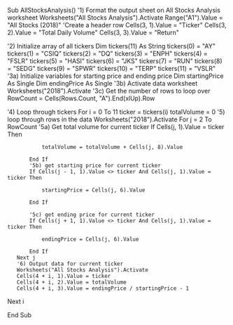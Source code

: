Sub AllStocksAnalysis()   '1) Format the output sheet on All Stocks Analysis worksheet   Worksheets("All Stocks Analysis").Activate   Range("A1").Value = "All Stocks (2018)"   'Create a header row   Cells(3, 1).Value = "Ticker"   Cells(3, 2).Value = "Total Daily Volume"   Cells(3, 3).Value = "Return"   '2) Initialize array of all tickers   Dim tickers(11) As String   tickers(0) = "AY"   tickers(1) = "CSIQ"   tickers(2) = "DQ"   tickers(3) = "ENPH"   tickers(4) = "FSLR"   tickers(5) = "HASI"   tickers(6) = "JKS"   tickers(7) = "RUN"   tickers(8) = "SEDG"   tickers(9) = "SPWR"   tickers(10) = "TERP"   tickers(11) = "VSLR"   '3a) Initialize variables for starting price and ending price   Dim startingPrice As Single   Dim endingPrice As Single   '3b) Activate data worksheet   Worksheets("2018").Activate   '3c) Get the number of rows to loop over   RowCount = Cells(Rows.Count, "A").End(xlUp).Row   '4) Loop through tickers   For i = 0 To 11       ticker = tickers(i)       totalVolume = 0       '5) loop through rows in the data       Worksheets("2018").Activate       For j = 2 To RowCount           '5a) Get total volume for current ticker           If Cells(j, 1).Value = ticker Then               totalVolume = totalVolume + Cells(j, 8).Value           End If           '5b) get starting price for current ticker           If Cells(j - 1, 1).Value <> ticker And Cells(j, 1).Value = ticker Then               startingPrice = Cells(j, 6).Value           End If           '5c) get ending price for current ticker           If Cells(j + 1, 1).Value <> ticker And Cells(j, 1).Value = ticker Then               endingPrice = Cells(j, 6).Value           End If       Next j       '6) Output data for current ticker       Worksheets("All Stocks Analysis").Activate       Cells(4 + i, 1).Value = ticker       Cells(4 + i, 2).Value = totalVolume       Cells(4 + i, 3).Value = endingPrice / startingPrice - 1   Next iEnd Sub